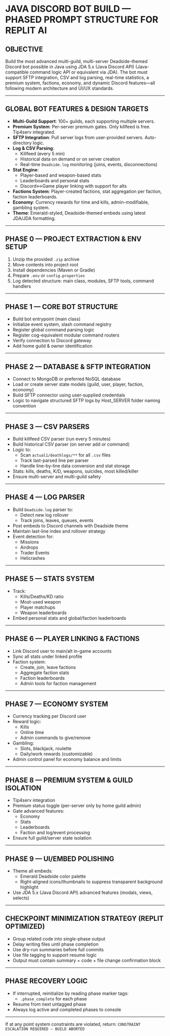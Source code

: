 # JAVA DISCORD BOT BUILD — PHASED PROMPT STRUCTURE FOR REPLIT AI

## OBJECTIVE
Build the most advanced multi-guild, multi-server Deadside-themed Discord bot possible in Java using JDA 5.x (Java Discord API) (Java-compatible command logic API or equivalent via JDA). The bot must support SFTP integration, CSV and log parsing, real-time statistics, a premium system, factions, economy, and dynamic Discord features—all following modern architecture and UI/UX standards.

---

## GLOBAL BOT FEATURES & DESIGN TARGETS

- **Multi-Guild Support**: 100+ guilds, each supporting multiple servers.
- **Premium System**: Per-server premium gates. Only killfeed is free. Tip4serv integrated.
- **SFTP Integration**: Pull server logs from user-provided servers. Auto-directory logic.
- **Log & CSV Parsing**:
  - Killfeed (every 5 min)
  - Historical data on demand or on server creation
  - Real-time `Deadside.log` monitoring (joins, events, disconnections)
- **Stat Engine**:
  - Player-based and weapon-based stats
  - Leaderboards and personal stats
  - Discord↔Game player linking with support for alts
- **Factions System**: Player-created factions, stat aggregation per faction, faction leaderboards.
- **Economy**: Currency rewards for time and kills, admin-modifiable, gambling system.
- **Theme**: Emerald-styled, Deadside-themed embeds using latest JDA/JDA formatting.

---

## PHASE 0 — PROJECT EXTRACTION & ENV SETUP

1. Unzip the provided `.zip` archive
2. Move contents into project root
3. Install dependencies (Maven or Gradle)
4. Prepare `.env` or `config.properties`
5. Log detected structure: main class, modules, SFTP tools, command handlers

---

## PHASE 1 — CORE BOT STRUCTURE

- Build bot entrypoint (main class)
- Initialize event system, slash command registry
- Register global command parsing logic
- Register cog-equivalent modular command routers
- Verify connection to Discord gateway
- Add home guild & owner identification

---

## PHASE 2 — DATABASE & SFTP INTEGRATION

- Connect to MongoDB or preferred NoSQL database
- Load or create server state models (guild, user, player, faction, economy)
- Build SFTP connector using user-supplied credentials
- Logic to navigate structured SFTP logs by Host_SERVER folder naming convention

---

## PHASE 3 — CSV PARSERS

- Build killfeed CSV parser (run every 5 minutes)
- Build historical CSV parser (on server add or command)
- Logic to:
  - Scan `actual1/deathlogs/**` for all `.csv` files
  - Track last-parsed line per parser
  - Handle line-by-line data conversion and stat storage
- Stats: kills, deaths, K/D, weapons, suicides, most killed/killer
- Ensure multi-server and multi-guild safety

---

## PHASE 4 — LOG PARSER

- Build `Deadside.log` parser to:
  - Detect new log rollover
  - Track joins, leaves, queues, events
- Post embeds to Discord channels with Deadside theme
- Maintain last-line index and rollover strategy
- Event detection for:
  - Missions
  - Airdrops
  - Trader Events
  - Helicrashes

---

## PHASE 5 — STATS SYSTEM

- Track:
  - Kills/Deaths/KD ratio
  - Most-used weapon
  - Player matchups
  - Weapon leaderboards
- Embed personal stats and global/faction leaderboards

---

## PHASE 6 — PLAYER LINKING & FACTIONS

- Link Discord user to main/alt in-game accounts
- Sync all stats under linked profile
- Faction system:
  - Create, join, leave factions
  - Aggregate faction stats
  - Faction leaderboards
  - Admin tools for faction management

---

## PHASE 7 — ECONOMY SYSTEM

- Currency tracking per Discord user
- Reward logic:
  - Kills
  - Online time
  - Admin commands to give/remove
- Gambling:
  - Slots, blackjack, roulette
  - Daily/work rewards (customizable)
- Admin control panel for economy balance and limits

---

## PHASE 8 — PREMIUM SYSTEM & GUILD ISOLATION

- Tip4serv integration
- Premium status toggle (per-server only by home guild admin)
- Gate advanced features:
  - Economy
  - Stats
  - Leaderboards
  - Faction and log/event processing
- Ensure full guild/server state isolation

---

## PHASE 9 — UI/EMBED POLISHING

- Theme all embeds:
  - Emerald Deadside color palette
  - Right-aligned icons/thumbnails to suppress transparent background highlight
- Use JDA 5.x (Java Discord API) advanced features (modals, views, selects)

---

## CHECKPOINT MINIMIZATION STRATEGY (REPLIT OPTIMIZED)

- Group related code into single-phase output
- Delay writing files until phase completion
- Use dry-run summaries before full commits
- Use file tagging to support resume logic
- Output must contain summary + code + file change confirmation block

---

## PHASE RECOVERY LOGIC

- If interrupted, reinitialize by reading phase marker tags:
  - `.phase_complete` for each phase
- Resume from next untagged phase
- Always log active and completed phases to console

---

If at any point system constraints are violated, return:
`CONSTRAINT ESCALATION REQUIRED — BUILD ABORTED`